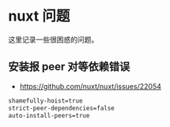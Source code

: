 # nuxt 问题

这里记录一些很困惑的问题。

## 安装报 peer 对等依赖错误

- https://github.com/nuxt/nuxt/issues/22054

```bash
shamefully-hoist=true
strict-peer-dependencies=false
auto-install-peers=true
```
